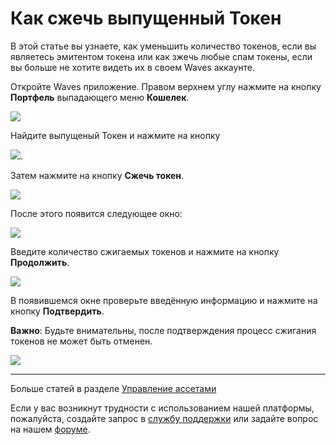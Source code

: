 # Как сжечь выпущенный Токен

В этой статье вы узнаете, как уменьшить количество токенов, если вы являетесь эмитентом токена или как зжечь любые спам токены, если вы больше не хотите видеть их в своем Waves аккаунте.

Откройте Waves приложение. Правом верхнем углу нажмите на кнопку  **Портфель** выпадающего меню **Кошелек**.

![](/_assets/token_creation_05.png)

Найдите выпущеный Токен и нажмите на кнопку

![](/_assets/token_burn_02.png).

Затем нажмите на кнопку **Сжечь токен**.

![](/_assets/token_burn_03.png)

После этого появится следующее окно:

![](/_assets/token_burn_04.jpeg)

Введите количество сжигаемых токенов и нажмите на кнопку **Продолжить**.

![](/_assets/token_burn_05.jpeg)

В появившемся окне проверьте введённую информацию и нажмите на кнопку **Подтвердить**.

**Важно**: Будьте внимательны, после подтверждения процесс сжигания токенов не может быть отменен.

![](/_assets/token_burn_06.jpeg)

___

Больше статей в разделе [Управление ассетами](/waves-client/assets-management.md)

Если у вас возникнут трудности с использованием нашей платформы, пожалуйста, создайте запрос в [службу поддержки](https://support.wavesplatform.com/) или задайте вопрос на нашем [форуме](https://forum.wavesplatform.com/).
